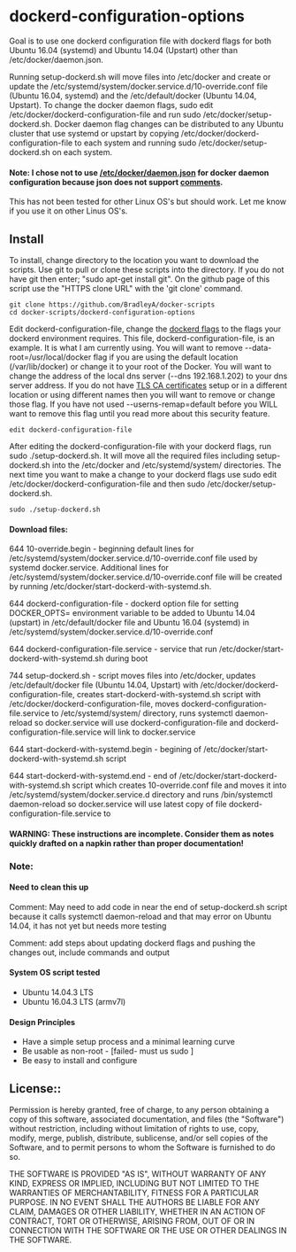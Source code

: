 # dockerd-configuration-options



Goal is to use one dockerd configuration file with dockerd flags for both Ubuntu 16.04 (systemd) and Ubuntu 14.04 (Upstart) other than /etc/docker/daemon.json.  

Running setup-dockerd.sh will move files into /etc/docker and create or update the /etc/systemd/system/docker.service.d/10-override.conf file (Ubuntu 16.04, systemd) and the /etc/default/docker (Ubuntu 14.04, Upstart).  To change the docker daemon flags, sudo edit /etc/docker/dockerd-configuration-file and run sudo /etc/docker/setup-dockerd.sh.  Docker daemon flag changes can be distributed to any Ubuntu cluster that use systemd or upstart by copying /etc/docker/dockerd-configuration-file to each system and running sudo /etc/docker/setup-dockerd.sh on each system.

#### Note:  I chose not to use [/etc/docker/daemon.json](https://docs.docker.com/engine/reference/commandline/dockerd/) for docker daemon configuration because json does not support [comments](https://plus.google.com/+DouglasCrockfordEsq/posts/RK8qyGVaGSr).

This has not been tested for other Linux OS's but should work.  Let me know if you use it on other Linus OS's.

## Install
To install, change directory to the location you want to download the scripts. Use git to pull or clone these scripts into the directory. If you do not have git then enter; "sudo apt-get install git". On the github page of this script use the "HTTPS clone URL" with the 'git clone' command.

    git clone https://github.com/BradleyA/docker-scripts
    cd docker-scripts/dockerd-configuration-options
    
Edit dockerd-configuration-file, change the [dockerd flags](https://docs.docker.com/engine/reference/commandline/dockerd/) to the flags your dockerd environment requires.  This file, dockerd-configuration-file, is an example.  It is what I am currently using.  You will want to remove --data-root=/usr/local/docker flag if you are using the default location (/var/lib/docker) or change it to your root of the Docker.  You will want to change the address of the local dns server (--dns 192.168.1.202) to your dns server address.  If you do not have [TLS CA certificates](https://docs.docker.com/engine/security/https/) setup or in a different location or using different names then you will want to remove or change those flag.  If you have not used --userns-remap=default before you WILL want to remove this flag until you read more about this security feature.

    edit dockerd-configuration-file

After editing the dockerd-configuration-file with your dockerd flags, run sudo ./setup-dockerd.sh.  It will move all the required files including setup-dockerd.sh into the /etc/docker and /etc/systemd/system/ directories.  The next time you want to make a change to your dockerd flags use sudo edit /etc/docker/dockerd-configuration-file and then sudo /etc/docker/setup-dockerd.sh.  
    
    sudo ./setup-dockerd.sh

#### Download files:
    
644	10-override.begin - beginning default lines for /etc/systemd/system/docker.service.d/10-override.conf file used by systemd docker.service.  Additional lines for /etc/systemd/system/docker.service.d/10-override.conf file will be created by running /etc/docker/start-dockerd-with-systemd.sh.

644	dockerd-configuration-file - dockerd option file for setting DOCKER_OPTS= environment variable to be added to Ubuntu 14.04 (upstart) in /etc/default/docker file and Ubuntu 16.04 (systemd) in /etc/systemd/system/docker.service.d/10-override.conf

644	dockerd-configuration-file.service - service that run /etc/docker/start-dockerd-with-systemd.sh during boot

744	setup-dockerd.sh - script moves files into /etc/docker, updates /etc/default/docker file (Ubuntu 14.04, Upstart) with /etc/docker/dockerd-configuration-file, creates start-dockerd-with-systemd.sh script with /etc/docker/dockerd-configuration-file, moves dockerd-configuration-file.service to /etc/systemd/system/ directory, runs systemctl daemon-reload so docker.service will use dockerd-configuration-file and dockerd-configuration-file.service will link to docker.service

644	start-dockerd-with-systemd.begin - begining of /etc/docker/start-dockerd-with-systemd.sh script

644	start-dockerd-with-systemd.end - end of /etc/docker/start-dockerd-with-systemd.sh script which creates 10-override.conf file and moves it into /etc/systemd/system/docker.service.d directory and runs /bin/systemctl daemon-reload so docker.service will use latest copy of file dockerd-configuration-file.service to 

#### WARNING: These instructions are incomplete. Consider them as notes quickly drafted on a napkin rather than proper documentation!

### Note:
#### Need to clean this up 
Comment: May need to add code in near the end of setup-dockerd.sh script because it calls systemctl daemon-reload and that may error on Ubuntu 14.04, it has not yet but needs more testing

Comment: add steps about updating dockerd flags and pushing the changes out, include commands and output

#### System OS script tested
 * Ubuntu 14.04.3 LTS
 * Ubuntu 16.04.3 LTS (armv7l)

#### Design Principles
 * Have a simple setup process and a minimal learning curve
 * Be usable as non-root - [failed- must us sudo ]
 * Be easy to install and configure

## License::

Permission is hereby granted, free of charge, to any person obtaining a copy of this software, associated documentation, and files (the "Software") without restriction, including without limitation of rights to use, copy, modify, merge, publish, distribute, sublicense, and/or sell copies of the Software, and to permit persons to whom the Software is furnished to do so.

THE SOFTWARE IS PROVIDED "AS IS", WITHOUT WARRANTY OF ANY KIND, EXPRESS OR IMPLIED, INCLUDING BUT NOT LIMITED TO THE WARRANTIES OF MERCHANTABILITY, FITNESS FOR A PARTICULAR PURPOSE. IN NO EVENT SHALL THE AUTHORS BE LIABLE FOR ANY CLAIM, DAMAGES OR OTHER LIABILITY, WHETHER IN AN ACTION OF CONTRACT, TORT OR OTHERWISE, ARISING FROM, OUT OF OR IN CONNECTION WITH THE SOFTWARE OR THE USE OR OTHER DEALINGS IN THE SOFTWARE.

